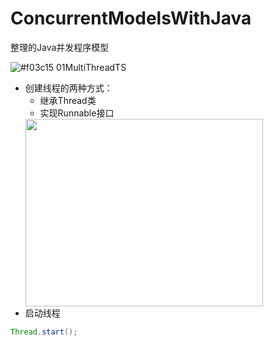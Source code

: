 # ConcurrentModelsWithJava
整理的Java并发程序模型

![#f03c15](https://placehold.it/15/f03c15/000000?text=+) 01MultiThreadTS<br>
* 创建线程的两种方式：
  * 继承Thread类
  * 实现Runnable接口
  <img width="380" height="300" src="http://www.codenest.cn/static/images/uml/001.jpg"/>
* 启动线程
```Java
Thread.start();
```


